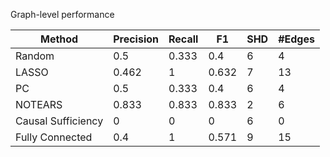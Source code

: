 Graph-level performance

| Method             |   Precision |   Recall |    F1 |   SHD |   #Edges |
|--------------------|-------------|----------|-------|-------|----------|
| Random             |       0.5   |    0.333 | 0.4   |     6 |        4 |
| LASSO              |       0.462 |    1     | 0.632 |     7 |       13 |
| PC                 |       0.5   |    0.333 | 0.4   |     6 |        4 |
| NOTEARS            |       0.833 |    0.833 | 0.833 |     2 |        6 |
| Causal Sufficiency |       0     |    0     | 0     |     6 |        0 |
| Fully Connected    |       0.4   |    1     | 0.571 |     9 |       15 |
